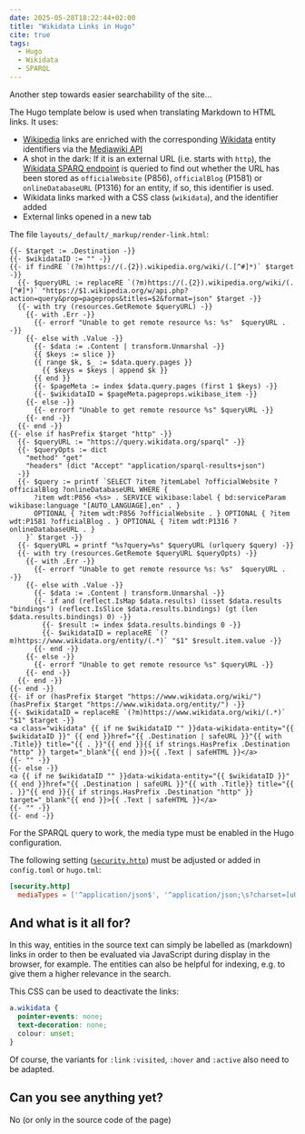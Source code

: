 ```yaml
---
date: 2025-05-28T18:22:44+02:00
title: "Wikidata Links in Hugo"
cite: true
tags:
  - Hugo
  - Wikidata
  - SPARQL
---
```

Another step towards easier searchability of the site...
<!--more-->

The Hugo template below is used when translating Markdown to HTML links. It uses:
* [Wikipedia](https://www.wikipedia.org/) links are enriched with the corresponding [Wikidata](https://wikidata.org/) entity identifiers via the [Mediawiki API](https://www.mediawiki.org/wiki/API:Pageprops)
* A shot in the dark: If it is an external URL (i.e. starts with `http`), the [Wikidata SPARQ endpoint](https://query.wikidata.org/sparql) is queried to find out whether the URL has been stored as `officialWebsite` (P856), `officialBlog` (P1581) or `onlineDatabaseURL` (P1316) for an entity, if so, this identifier is used.
* Wikidata links marked with a CSS class (`wikidata`), and the identifier added
* External links opened in a new tab


The file `layouts/_default/_markup/render-link.html`:

```go-html-template
{{- $target := .Destination -}}
{{- $wikidataID := "" -}}
{{- if findRE `(?m)https://(.{2}).wikipedia.org/wiki/(.[^#]*)` $target -}}
  {{- $queryURL := replaceRE `(?m)https://(.{2}).wikipedia.org/wiki/(.[^#]*)` "https://$1.wikipedia.org/w/api.php?action=query&prop=pageprops&titles=$2&format=json" $target -}}
  {{- with try (resources.GetRemote $queryURL) -}}
    {{- with .Err -}}
      {{- errorf "Unable to get remote resource %s: %s"  $queryURL . -}}
    {{- else with .Value -}}
      {{- $data := .Content | transform.Unmarshal -}}
      {{ $keys := slice }}
      {{ range $k, $_ := $data.query.pages }}
        {{ $keys = $keys | append $k }}
      {{ end }}
      {{- $pageMeta := index $data.query.pages (first 1 $keys) -}}
      {{- $wikidataID = $pageMeta.pageprops.wikibase_item -}}
    {{- else -}}
      {{- errorf "Unable to get remote resource %s" $queryURL -}}
    {{- end -}}
  {{- end -}}
{{- else if hasPrefix $target "http" -}}
  {{- $queryURL := "https://query.wikidata.org/sparql" -}}
  {{- $queryOpts := dict
    "method" "get"
    "headers" (dict "Accept" "application/sparql-results+json")
  -}}
  {{- $query := printf `SELECT ?item ?itemLabel ?officialWebsite ?officialBlog ?onlineDatabaseURL WHERE {
      ?item wdt:P856 <%s> . SERVICE wikibase:label { bd:serviceParam wikibase:language "[AUTO_LANGUAGE],en" . }
      OPTIONAL { ?item wdt:P856 ?officialWebsite . } OPTIONAL { ?item wdt:P1581 ?officialBlog . } OPTIONAL { ?item wdt:P1316 ?onlineDatabaseURL . }
    }` $target -}}
  {{- $queryURL = printf "%s?query=%s" $queryURL (urlquery $query) -}}
  {{- with try (resources.GetRemote $queryURL $queryOpts) -}}
    {{- with .Err -}}
      {{- errorf "Unable to get remote resource %s: %s"  $queryURL . -}}
    {{- else with .Value -}}
      {{- $data := .Content | transform.Unmarshal -}}
      {{- if and (reflect.IsMap $data.results) (isset $data.results "bindings") (reflect.IsSlice $data.results.bindings) (gt (len $data.results.bindings) 0) -}}
        {{- $result := index $data.results.bindings 0 -}}
        {{- $wikidataID = replaceRE `(?m)https://www.wikidata.org/entity/(.*)` "$1" $result.item.value -}}
      {{- end -}}
    {{- else -}}
      {{- errorf "Unable to get remote resource %s" $queryURL -}}
    {{- end -}}
  {{- end -}}
{{- end -}}
{{- if or (hasPrefix $target "https://www.wikidata.org/wiki/") (hasPrefix $target "https://www.wikidata.org/entity/") -}}
{{- $wikidataID = replaceRE `(?m)https://www.wikidata.org/wiki/(.*)` "$1" $target -}}
<a class="wikidata" {{ if ne $wikidataID "" }}data-wikidata-entity="{{ $wikidataID }}" {{ end }}href="{{ .Destination | safeURL }}"{{ with .Title}} title="{{ . }}"{{ end }}{{ if strings.HasPrefix .Destination "http" }} target="_blank"{{ end }}>{{ .Text | safeHTML }}</a>
{{- "" -}}
{{- else -}}
<a {{ if ne $wikidataID "" }}data-wikidata-entity="{{ $wikidataID }}" {{ end }}href="{{ .Destination | safeURL }}"{{ with .Title}} title="{{ . }}"{{ end }}{{ if strings.HasPrefix .Destination "http" }} target="_blank"{{ end }}>{{ .Text | safeHTML }}</a>
{{- "" -}}
{{- end -}}
```

For the SPARQL query to work, the media type must be enabled in the Hugo configuration.

The following setting ([`security.http`](https://gohugo.io/configuration/security/#httpmediatypes)) must be adjusted or added in `config.toml` or `hugo.tml`:

```toml
[security.http]
  mediaTypes = ['^application/json$', '^application/json;\s?charset=[uU][tT][fF]-8$', '^application/sparql-results\+json;\s?charset=[uU][tT][fF]-8$']
```

## And what is it all for?

In this way, entities in the source text can simply be labelled as (markdown) links in order to then be evaluated via JavaScript during display in the browser, for example. The entities can also be helpful for indexing, e.g. to give them a higher relevance in the search.

This CSS can be used to deactivate the links:
```css
a.wikidata {
  pointer-events: none;
  text-decoration: none;
  colour: unset;
}
```
Of course, the variants for `:link` `:visited`, `:hover` and `:active` also need to be adapted.

## Can you see anything yet?

No (or only in the source code of the page)
